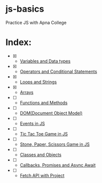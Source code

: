 # js-basics
Practice JS with Apna College
# Index:
- [x] - [Variables and Data types](/L01_VarAndDataTypes.js)
- [x] - [Operators and Conditional Statements](/L02_OperatorsAndConditionalStatements.js)
- [x] - [Loops and Strings](/L03_LoopsAndStrings.js)
- [x] - [Arrays](/L04_Arrays.js)
- [ ] - [Functions and Methods](/L05_FunctionsAndMethods.js)
- [ ] - [DOM(Document Object Model)]()
- [ ] - [Events in JS]()
- [ ] - [Tic Tac Toe Game in JS]()
- [ ] - [Stone, Paper, Scissors Game in JS]()
- [ ] - [Classes and Objects]()
- [ ] - [Callbacks, Promises and Async Await]()
- [ ] - [Fetch API with Project]()